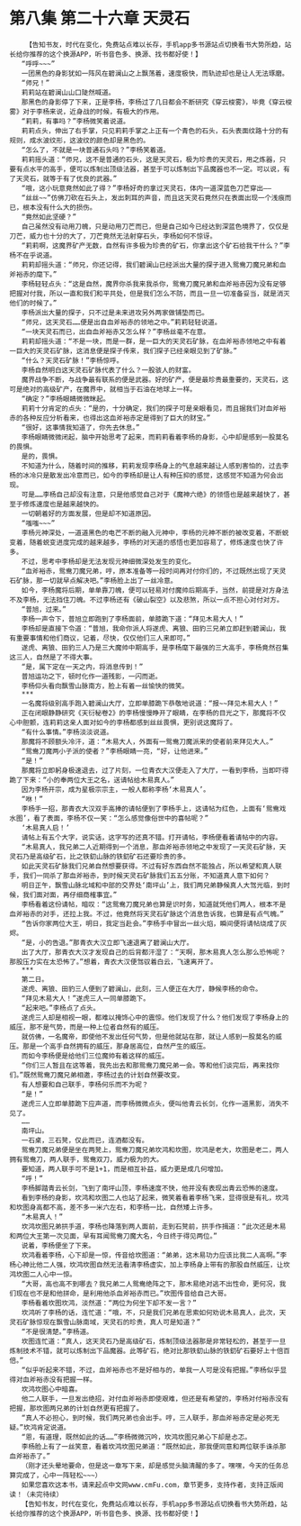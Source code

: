 # 第八集 第二十六章 天灵石
        【告知书友，时代在变化，免费站点难以长存，手机app多书源站点切换看书大势所趋，站长给你推荐的这个换源APP，听书音色多、换源、找书都好使！】
       “呼呼~~~”
       一团黑色的身影犹如一阵风在碧澜山之上飘荡着，速度极快，而轨迹却也是让人无法琢磨。
       “师兄！”
       莉莉站在碧澜山山口陡然喊道。
       那黑色的身影停了下来，正是李杨，李杨过了几日都会不断研究《穿云梭雾》，毕竟《穿云梭雾》对于李杨来说，近身战的时候，有极大的作用。
       “莉莉，有事吗？”李杨微笑着说道。
       莉莉点头，伸出了右手掌，只见莉莉手掌之上正有一个青色的石头，石头表面纹路十分的有规则，成水波纹形，这波纹的颜色却是黑色的。
       “怎么了，不就是一块普通石头吗？”李杨笑着道。
       莉莉摇头道：“师兄，这不是普通的石头，这是天灵石，极为珍贵的天灵石，用之炼器，只要有点水平的高手，便可以炼制出顶级法器，甚至于可以炼制出下品魔器也不一定。可以说，有了天灵石，就等于有了优良的武器。”
       “哦，这小玩意竟然如此了得？”李杨好奇的拿过天灵石，体内一道深蓝色刀芒穿出——
       “丝丝~~”仿佛刀砍在石头上，发出刺耳的声音，而且这天灵石竟然只在表面出现一个浅痕而已，根本没有什么大的损伤。
       “竟然如此坚硬？”
       自己虽然没有动用刀魄，只是动用刀芒而已，但是自己如今已经达到深蓝色境界了，仅仅是刀芒，威力也十分的大了，刀芒竟然无法射穿石头，李杨如何不惊讶。
       “莉莉啊，这魔界矿产无数，自然有许多极为珍贵的矿石，你拿出这个矿石给我干什么？”李杨不在乎说道。
       莉莉却摇头道：“师兄，你还记得，我们碧澜山已经派出大量的探子进入鸳鸯刀魔兄弟和血斧裕赤的麾下。”
       李杨轻轻点头：“这是自然，魔界你杀我来我杀你，鸳鸯刀魔兄弟和血斧裕赤因为没有足够把握对付我，所以一直和我们和平共处，但是我们怎么不防，而且一旦一切准备妥当，就是消灭他们的时候了。”
       李杨派出大量的探子，只不过是未来进攻另外两家做铺垫而已。
       “师兄，这天灵石……便是出自血斧裕赤的领地之中。”莉莉轻轻说道。
       “一块天灵石而已，出自血斧裕赤又怎么样？”李杨丝毫不在意。
       莉莉却摇头道：“不是一块，而是一群，是一巨大的天灵石矿脉，在血斧裕赤领地之中有着一巨大的天灵石矿脉，这消息便是探子传来，我们探子已经亲眼见到了矿脉。”
       “什么？天灵石矿脉！”李杨惊呼。
       李杨自然明白这天灵石矿脉代表了什么？一股骇人的财富。
       魔界战争不断，与战争最有联系的便是武器。好的矿产，便是最珍贵最重要的，天灵石，这可是绝对的高级矿产，在魔界中，就相当于石油在地球上一样。
       “确定？”李杨眼睛微微眯起。
       莉莉十分肯定的点头：“是的，十分确定，我们的探子可是亲眼看见，而且据我们对血斧裕赤的各种反应分析看来，也得出这血斧裕赤定是得到了巨大的财宝。”
       “很好，这事情我知道了，你先去休息。”
       李杨眼睛微微闭起，脑中开始思考了起来，而莉莉看着李杨的身影，心中却是感到一股莫名的畏惧。
       是的，畏惧。
       不知道为什么，随着时间的推移，莉莉发现李杨身上的气息越来越让人感到害怕的，过去李杨的冰冷只是散发出冷意而已，如今的李杨却是让人有种压抑的感觉，这感觉不知道为何会出现。
       可是……李杨自己却没有注意，只是他感觉自己对于《魔神六绝》的领悟也是越来越快了，甚至于修炼速度也是越来越快的。
       一切朝着好的方面发展，但是却不知道原因。
       “嗤嗤~~~”
       李杨元神深处，一道道黑色的电芒不断的融入元神中，李杨的元神不断的被改变着，不断蜕变着，随着蜕变进度完成的越来越多，李杨的对天道的感悟也更加容易了，修炼速度也快了许多。
       不过，思考中李杨却是无法发现元神细微深处发生的变化。
       “血斧裕赤，鸳鸯刀魔兄弟，哼，原本准备等一段时间再对付你们的，不过既然出现了天灵石矿脉，那一切就早点解决吧。”李杨脸上出了一丝冷意。
       如今，李杨魔将后期，单单靠刀魄，便可以轻易对付魔帅后期高手，当然，前提是对方身法不及李杨，无法挡住刀魄。不过李杨还有《破山裂空》以及悲煞，所以一点不担心对付对方。
       “普旭，过来。”
       李杨一声令下，普旭立即跑到了李杨面前，单膝跪下道：“拜见木易大人！”
       李杨却是直接下令道：“普旭，我命你派人将遂虎、离狼、田豹三兄弟立即赶到碧澜山，我有重要事情和他们商议，记着，尽快，仅仅他们三人来即可。”
       遂虎、离狼、田豹三人乃是三大魔帅中期高手，是李杨麾下最强的三大高手，李杨竟然召集这三人，自然是了不得大事。
       “是，属下定在一天之内，将消息传到！”
       普旭运功之下，顿时化作一道残影，一闪而逝。
       李杨仰头看向飘雪山脉南方，脸上有着一丝愉快的微笑。
       ***
       一名魔将级别高手跑入碧澜山大厅，立即单膝跪下恭敬地说道：“报~~拜见木易大人！”
       正在闭眼静静研究《天衍秘卷2》的李杨慢慢睁开了眼睛，在李杨的目光之下，那魔将不仅心中胆颤，连莉莉这亲人面对如今的李杨都感到丝丝畏惧，更别说这魔将了。
       “有什么事情。”李杨淡淡说道。
       那魔将不顾额头冷汗，道：“木易大人，外面有一鸳鸯刀魔派来的使者前来拜见大人。”
       “鸳鸯刀魔两小子派的使者？”李杨眼睛一亮，“好，让他进来。”
       “是！”
       那魔将立即躬身极速退去，过了片刻，一位青衣大汉便走入了大厅，一看到李杨，当即吓得跪了下来：“小的奉两位大王之名，送请帖给木易真人。”
       因为李杨开宗，成为星极宗宗主，一般人都称李杨‘木易真人’。
       “咻！”
       李杨手一招，那青衣大汉双手高捧的请帖便到了李杨手上，这请帖为红色，上面有‘鸳鸯戏水图’，看了表面，李杨不仅一笑：“怎么感觉像俗世中的喜帖呢？”
       ‘木易真人启！’
       请帖上有五个大字，说实话，这字写的还真不错。打开请帖，李杨便看着请帖中的内容。
       “木易真人，我兄弟二人近期得到一个消息，那血斧裕赤领地之中发现了一天灵石矿脉，天灵石乃是高级矿石，比之铁釖山脉的铁釖矿石还要珍贵的多。
       如此天灵石矿脉我们兄弟自然想要获得。不过有好东西自然不能独占，所以希望和真人联手，我们一同杀了那血斧裕赤，到时候天灵石矿脉我们五五分账，不知道真人意下如何？
       明日正午，飘雪山脉北域和中部的交界处‘南坪山’上，我们两兄弟静候真人大驾光临，到时候，我们面对面，再仔细商榷事宜。”
       李杨看着这份请帖，暗叹：“这鸳鸯刀魔兄弟也算是识时务，知道就凭他们两人，根本不是血斧裕赤的对手，还拉上我。不过，他竟然将天灵石矿脉这个消息告诉我，也算是有点气魄。”
       “告诉你家两位大王，明日，我定当赴会。”李杨手中冒出一丝火焰，瞬间便将请帖烧成了灰烬。
       “是，小的告退。”那青衣大汉立即飞速退离了碧澜山大厅。
       出了大厅，那青衣大汉才发现自己的后背都汗湿了：“天啊，那木易真人怎么那么恐怖呢？那股压力实在太恐怖了。”想着，青衣大汉便驾驭着白云，飞速离开了。
       ***
       第二日。
       遂虎、离狼、田豹三人便到了碧澜山，此刻，三人便正在大厅，静候李杨的命令。
       “拜见木易大人！”遂虎三人一同单膝跪下。
       “起来吧。”李杨点了点头。
       遂虎三人却是相视一眼，都难以掩饰心中的震惊。他们发现了什么？他们发现了李杨身上的威压，那不是气势，而是一种上位者自然有的威压。
       就仿佛，一名魔帝，即使他不发出任何气势，但是他就站在那，就让人感到一股莫名的威压。那是一个高手自然拥有的威压，那身居高位，自然产生的威压。
       而如今李杨便是给他们三位魔帅有着这样的威压。
       “你们三人暂且在这等着，我先出去和那鸳鸯刀魔兄弟一会。等和他们谈完后，再来找你们。”既然鸳鸯刀魔兄弟相邀，李杨过去的计划自然要改变。
       有人想要和自己联手，李杨何乐而不为呢？
       “是！”
       遂虎三人立即单膝跪下应声道，而李杨微微点头，便叫他青云长剑，化作一道黑影，消失不见了。
       ……
       南坪山。
       一石桌，三石凳，仅此而已，连酒都没有。
       鸳鸯刀魔兄弟便是坐在两凳上，鸳鸯刀魔兄弟坎鸿和坎图，坎鸿是老大，坎图是老二，两人拥有鸳鸯刀，两人联手，鸳鸯双刀，威力极为的大。
       要知道，两人联手可不是1+1，而是相互补益，威力更是成几何增加。
       “呼！”
       李杨脚踏青云长剑，飞到了南坪山顶，李杨速度不快，他并没有表现出青云恐怖的速度。
       看到李杨的身影，坎鸿和坎图二人也站了起来，微笑着看着李杨飞来，显得很是有礼，坎鸿和坎图身高都不高，差不多一米六左右，和李杨一比，自然矮上许多。
       “木易真人！”
       坎鸿坎图兄弟拱手道，李杨也降落到两人面前，走到石凳前，拱手作揖道：“此次还是木易和两位大王第一次见面，早有耳闻鸳鸯刀魔大名，今日终于得见两位。”
       说着，李杨便坐了下来。
       坎鸿看着李杨，心下却是一惊，传音给坎图道：“弟弟，这木易功力应该比我二人高啊。”李杨心神比他二人强，坎鸿坎图自然无法看清李杨虚实，加上李杨身上带有的那股自然威压，让坎鸿坎图二人心中一惊。
       “大哥，高也高不到哪去？我兄弟二人鸳鸯绝阵之下，那木易绝对逃不出性命，更何况，我们现在也不是和他拼命，是利用他杀血斧裕赤而已。”坎图传音给自己大哥。
       李杨看着坎图坎鸿，淡然道：“两位为何坐下却不发一言？”
       坎鸿听了李杨的话，连忙道：“哦，不，只是我们兄弟在思索如何劝说木易真人，此次，天灵石矿脉惊现在飘雪山脉南域，天灵石的珍贵，真人可是知道？”
       “不是很清楚。”李杨道。
       坎图连忙道：“真人，这天灵石乃是高级矿石，炼制顶级法器那是非常轻松的，甚至于一旦炼制技术不错，就可以炼制出下品魔器。此等矿石，绝对比那铁釖山脉的铁釖矿石要好上十倍百倍。”
       “似乎听起来不错，不过，血斧裕赤也不是好相与的，单我一人可是没有把握。”李杨似乎显得对血斧裕赤没有把握一样。
       坎鸿坎图心中暗喜。
       他二人联手，一旦发出绝招，对付血斧裕赤即使艰难，但还是有希望的，李杨对付裕赤没有把握，那坎图两兄弟的计划自然更有把握了。
       “真人不必担心，到时候，我们两兄弟也会出手。哼，三人联手，那血斧裕赤定是必死无疑。”坎鸿肯定说道。
       “恩，有道理，既然如此的话……”李杨微微沉吟，坎鸿坎图兄弟心下却是忐忑。
       李杨脸上有了一丝笑意，看着坎鸿坎图兄弟道：“既然如此，那我便同意和两位联手诛杀那血斧裕赤了。”
       （刚才还头晕地要命，但是这一章写下来，却是感觉头脑清醒的多了。嘿嘿，今天的任务总算完成了，心中一阵轻松~~~）
       如果您喜欢这本书，请来起点中文网www.cmFu.com，章节更多，支持作者，支持正版阅读！（未完待续）
       【告知书友，时代在变化，免费站点难以长存，手机app多书源站点切换看书大势所趋，站长给你推荐的这个换源APP，听书音色多、换源、找书都好使！】
